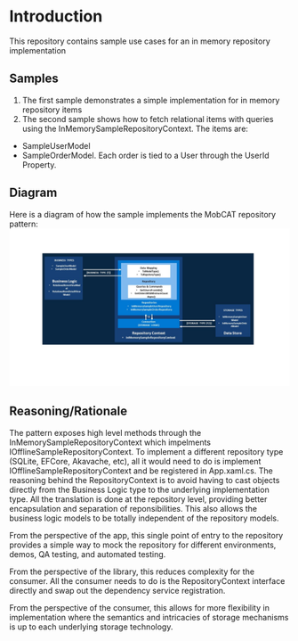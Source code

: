 # Introduction 
This repository contains sample use cases for an in memory repository implementation

## Samples
1. The first sample demonstrates a simple implementation for in memory repository items
2. The second sample shows how to fetch relational items with queries using the InMemorySampleRepositoryContext. The items are:
  - SampleUserModel
  - SampleOrderModel. Each order is tied to a User through the UserId Property.
  
## Diagram
Here is a diagram of how the sample implements the MobCAT repository pattern:
![repository pattern graphic](repository_pattern_graphic.jpg)

## Reasoning/Rationale
The pattern exposes high level methods through the InMemorySampleRepositoryContext which impelments IOfflineSampleRepositoryContext. To implement a different repository type (SQLite, EFCore, Akavache, etc), all it would need to do is implement IOfflineSampleRepositoryContext and be registered in App.xaml.cs.
The reasoning behind the RepositoryContext is to avoid having to cast objects directly from the Business Logic type to the underlying implementation type. All the translation is done at the repository level, providing better encapsulation and separation of reponsibilities. This also allows the business logic models to be totally independent of the repository models.

From the perspective of the app, this single point of entry to the repository provides a simple way to mock the repository for different environments, demos, QA testing, and automated testing.

From the perspective of the library, this reduces complexity for the consumer. All the consumer needs to do is the RepositoryContext interface directly and swap out the dependency service registration.

From the perspective of the consumer, this allows for more flexibility in implementation where the semantics and intricacies of storage mechanisms is up to each underlying storage technology. 
